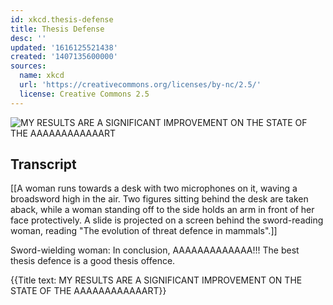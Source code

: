 ```yaml
---
id: xkcd.thesis-defense
title: Thesis Defense
desc: ''
updated: '1616125521438'
created: '1407135600000'
sources:
  name: xkcd
  url: 'https://creativecommons.org/licenses/by-nc/2.5/'
  license: Creative Commons 2.5
---
```

![MY RESULTS ARE A SIGNIFICANT IMPROVEMENT ON THE STATE OF THE AAAAAAAAAAAART](https://imgs.xkcd.com/comics/thesis_defense.png)

## Transcript
[[A woman runs towards a desk with two microphones on it, waving a broadsword high in the air. Two figures sitting behind the desk are taken aback, while a woman standing off to the side holds an arm in front of her face protectively. A slide is projected on a screen behind the sword-reading woman, reading "The evolution of threat defence in mammals".]]

Sword-wielding woman: In conclusion, AAAAAAAAAAAAA!!!
The best thesis defence is a good thesis offence.

{{Title text: MY RESULTS ARE A SIGNIFICANT IMPROVEMENT ON THE STATE OF THE AAAAAAAAAAAART}}
